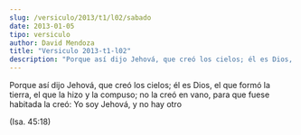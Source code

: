 ```yaml
---
slug: /versiculo/2013/t1/l02/sabado
date: 2013-01-05
tipo: versiculo
author: David Mendoza
title: "Versiculo 2013-t1-l02"
description: "Porque así dijo Jehová, que creó los cielos; él es Dios, el que formó la  tierra, el que la hizo y la compuso; no la creó en vano, para que fuese  habitada la creó: Yo soy Jehová, y no hay otro (Isa. 45:18)"
---
```


Porque así dijo Jehová, que creó los cielos; él es Dios, el que formó la tierra, el que la hizo y la compuso; no la creó en vano, para que fuese habitada la creó: Yo soy Jehová, y no hay otro

(Isa. 45:18)
